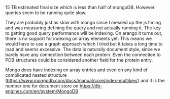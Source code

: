 15 TB estimated final size which is less than half of mongoDB. However queries 
seem to be running quite slow.

They are probably just as slow with mongo since I messed up the js timing and 
was measuring defining the query and not actually running it.
The key to getting good query performance will be indexing. On arango it turns 
out, there is no support for indexing on array elements yet. This means we 
would have to use a graph approach which I tried but it takes a long time to 
load and seems excessive. The data is naturally document style, since we barely 
have any connection between each protein. Even the connection to PDB structures 
could be considered another field for the protein entry.

Mongo does have indexing on array entries and even on any kind of complicated 
nested structure (https://www.mongodb.com/docs/manual/core/index-multikey/) and 
it is the number one for document store on 
https://db-engines.com/en/system/MongoDB

